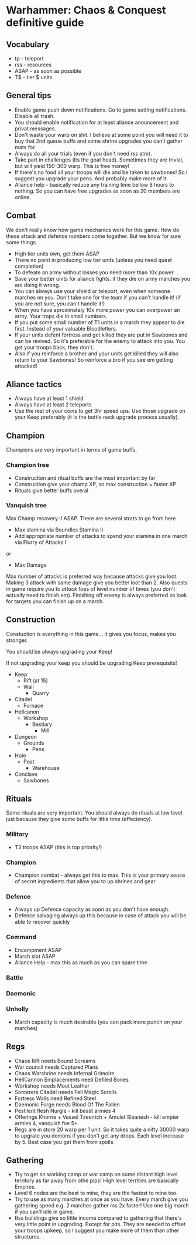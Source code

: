 # Warhammer: Chaos &amp; Conquest definitive guide

## Vocabulary
* tp - teleport
* rss - resources
* ASAP - as soon as possible
* T$ - tier $ units

## General tips

* Enable game push down notifications. Go to game setting notifications. Disable all trash.
* You should enable notification for at least aliance anouncement and privat messages.
* Don't waste your warp on shit. I believe at some point you will need it to buy that 2nd queue buffs and some shrine upgrades you can't gather mats for.
* Always do all your trials (even if you don't need rss atm).
* Take part in challenges (its the goat head). Sometimes they are trivial, but will yield 150-300 warp. This is free money!
* If there's no food all your troops will die and be taken to sawbones! So I suggest you upgrade your pens. And probably make more of it.
* Aliance help - basically reduce any training time bellow 8 hours to nothing. So you can have free upgrades as soon as 20 members are online.

## Combat
We don't really know how game mechanics work for this game. How do these attack and defence numbers come together.
But we know for sure some things.
* High tier units own, get them ASAP
* There no point in producing low tier units (unless you need quest completion)
* To defeate an army without losses you need more than 10x power
* Save your better units for aliance fights. if they die on army marches you are doing it wrong.
* You can always use your shield or teleport, even when someone marches on you. Don't take one for the team if you can't handle it! (if you are not sure, you can't handle it!)
* When you have aproximately 10x more power you can overpower an army. Your trops die in small numbers.
* If you put some small number of T1 units in a march they appear to die first. Instead of your valuable Bloodletters.
* If your units defent fortress and get killed they are put in Sawbones and can be revived. So it's preferable for the enemy to attack into you. You get your troops back, they don't.
* Also if you reinforce a brother and your units get killed they will also return to your Sawbones! So reinforce a bro if you see em getting attacked!

## Aliance tactics
* Always have at least 1 shield
* Always have at least 2 teleports
* Use the rest of your coins to get 3hr speed ups. Use those upgrade on your Keep preferably (it is the bottle neck upgrade process usually).

## Champion
Champions are very important in terms of game buffs.
### Champion tree
* Construction and ritual buffs are the most important by far
* Construction give your champ XP, so max construction = faster XP
* Rituals give better buffs overal
### Vanquish tree
Max Champ recovery II ASAP. There are several strats to go from here
* Max stamina via Boundles Stamina II
* Add appropriate number of attacks to spend your stamina in one march via Flurry of Attacks I

or

* Max Damage

Max number of attacks is preferred way because attacks give you loot. Making 3 attack with same damage give you better loot than 2.
Also quests in game require you to *attack* foes of level number of times (you don't actually need to finish em).
Finishing off enemy is always preferred so look for targets you can finish up on a march.

## Construction
Constuction is everything in this game... it gives you focus, makes you stronger.

You should be always upgrading your Keep!

If not upgrading your keep you should be upgrading Keep prerequisits!

* Keep
  * Rift (at 15)
  * Wall
    * Quarry
* Citadel
  * Furnace
* Hellcanon
  * Workshop
    * Bestiary
      * Mill
* Dungeon
  * Grounds
    * Pens
* Hole
  * Post
    * Warehouse
* Conclave
  * Sawbones

## Rituals
Some rituals are very important. You should always do rituals at low level just because they give some buffs for little time (effeciency).
### Military
* T3 troops ASAP (this is top priority!)
### Champion
* Champion combat - always get this to max. This is your primary souce of secret ingredients that allow you to up shrines and gear
### Defence
* Always up Defence capacity as soon as you don't have enough.
* Defence salvaging always up this because in case of attack you will be able to recover quickly
### Command
* Encampment ASAP
* March slot ASAP
* Aliance Help - max this as much as you can spare time.
### Battle
### Daemonic
### Unholly
* March capacity is much desirable (you can pack more punch on your marches)

## Regs

* Chaos Rift needs Bound Screams
* War council needs Captured Plans
* Chaos Warshrine needs Infernal Grimoire
* HellCannon Emplacements need Defiled Bones
* Workshop needs Moot Leather
* Sorcerers Citadel needs Fell Magic Scrolls 
* Fortress Walls need Refined Steel
* Daemonic Forge needs Blood Of The Fallen
* Pestilent flesh Nurgle - kill beast armies 4
* Offerings Khorne + Vessel Tzeentch + Amulet Slaanesh - kill empier armies 4, vanquish foe 5+
* Regs are in store 20 warp per 1 unit. So it takes quite a nifty 30000 warp to upgrate you demons if you don't get any drops. Each level increase by 5. Best case you get them from spoils.

## Gathering
* Try to get an working camp or war camp on some distant high level territory as far away from othe pips!
High level territies are basically Empires.
* Level 6 nodes are the best to mine, they are the fastest to mine too.
* Try to use as many marches at once as you have. Every march give you gathering speed e.g. 2 marches gather rss 2x faster!
Use one big march if you can't idle in game.
* Rss buildings give so little income compared to gathering that there's very little point in upgrading. Except for pits. They are needed to offset your troops upkeep, so I suggest you make more of them than other structures.

